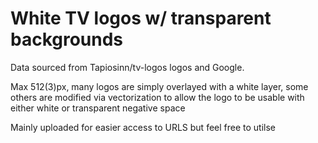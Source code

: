 
<h1>White TV logos w/ transparent backgrounds</h1>

Data sourced from Tapiosinn/tv-logos logos and Google.

Max 512(3)px, many logos are simply overlayed with a white layer, some others are modified via vectorization to allow the logo to be usable with either white or transparent negative space

Mainly uploaded for easier access to URLS but feel free to utilse